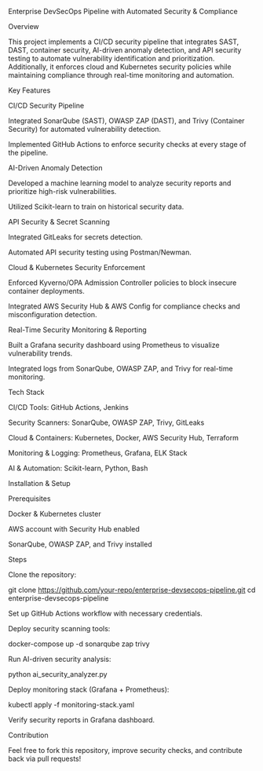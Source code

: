 Enterprise DevSecOps Pipeline with Automated Security & Compliance

Overview

This project implements a CI/CD security pipeline that integrates SAST, DAST, container security, AI-driven anomaly detection, and API security testing to automate vulnerability identification and prioritization. Additionally, it enforces cloud and Kubernetes security policies while maintaining compliance through real-time monitoring and automation.

Key Features

CI/CD Security Pipeline

Integrated SonarQube (SAST), OWASP ZAP (DAST), and Trivy (Container Security) for automated vulnerability detection.

Implemented GitHub Actions to enforce security checks at every stage of the pipeline.

AI-Driven Anomaly Detection

Developed a machine learning model to analyze security reports and prioritize high-risk vulnerabilities.

Utilized Scikit-learn to train on historical security data.

API Security & Secret Scanning

Integrated GitLeaks for secrets detection.

Automated API security testing using Postman/Newman.

Cloud & Kubernetes Security Enforcement

Enforced Kyverno/OPA Admission Controller policies to block insecure container deployments.

Integrated AWS Security Hub & AWS Config for compliance checks and misconfiguration detection.

Real-Time Security Monitoring & Reporting

Built a Grafana security dashboard using Prometheus to visualize vulnerability trends.

Integrated logs from SonarQube, OWASP ZAP, and Trivy for real-time monitoring.

Tech Stack

CI/CD Tools: GitHub Actions, Jenkins

Security Scanners: SonarQube, OWASP ZAP, Trivy, GitLeaks

Cloud & Containers: Kubernetes, Docker, AWS Security Hub, Terraform

Monitoring & Logging: Prometheus, Grafana, ELK Stack

AI & Automation: Scikit-learn, Python, Bash

Installation & Setup

Prerequisites

Docker & Kubernetes cluster

AWS account with Security Hub enabled

SonarQube, OWASP ZAP, and Trivy installed

Steps

Clone the repository:

git clone https://github.com/your-repo/enterprise-devsecops-pipeline.git
cd enterprise-devsecops-pipeline

Set up GitHub Actions workflow with necessary credentials.

Deploy security scanning tools:

docker-compose up -d sonarqube zap trivy

Run AI-driven security analysis:

python ai_security_analyzer.py

Deploy monitoring stack (Grafana + Prometheus):

kubectl apply -f monitoring-stack.yaml

Verify security reports in Grafana dashboard.

Contribution

Feel free to fork this repository, improve security checks, and contribute back via pull requests!
